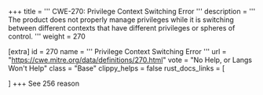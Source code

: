 +++
title = '''
CWE-270: Privilege Context Switching Error
'''
description	= '''
The product does not properly manage privileges while it is switching between different contexts that have different privileges or spheres of control.
'''
weight = 270

[extra]
id = 270
name = '''
Privilege Context Switching Error
'''
url = "https://cwe.mitre.org/data/definitions/270.html"
vote = "No Help, or Langs Won't Help"
class = "Base"
clippy_helps = false
rust_docs_links = [
	
]
+++
See 256 reason